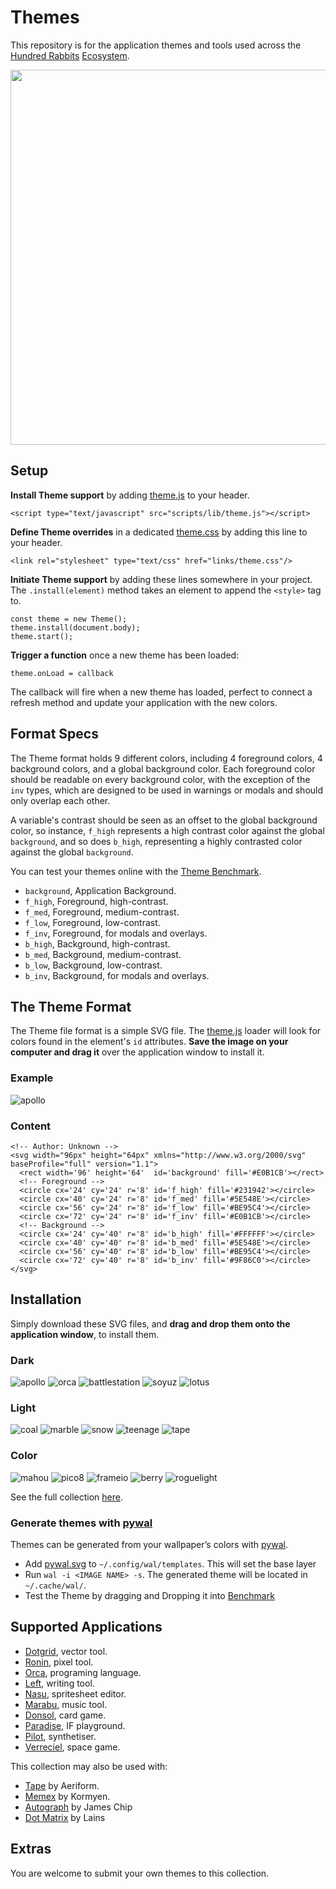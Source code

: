 # Themes

This repository is for the application themes and tools used across the [Hundred Rabbits](http://100r.co) [Ecosystem](https://github.com/hundredrabbits). 

<img src='https://raw.githubusercontent.com/hundredrabbits/Themes/master/PREVIEW.jpg' width='600'/>

## Setup

**Install Theme support** by adding [theme.js](https://github.com/hundredrabbits/Dotgrid/blob/master/scripts/lib/theme.js) to your header. 

```
<script type="text/javascript" src="scripts/lib/theme.js"></script>
```

**Define Theme overrides** in a dedicated [theme.css](https://github.com/hundredrabbits/Dotgrid/blob/master/links/theme.css) by adding this line to your header.

```
<link rel="stylesheet" type="text/css" href="links/theme.css"/>
```

**Initiate Theme support** by adding these lines somewhere in your project. The `.install(element)` method takes an element to append the `<style>` tag to.

```
const theme = new Theme();
theme.install(document.body);
theme.start();
```

**Trigger a function** once a new theme has been loaded:

```
theme.onLoad = callback
```

The callback will fire when a new theme has loaded, perfect to connect a refresh method and update your application with the new colors.

## Format Specs

The Theme format holds 9 different colors, including 4 foreground colors, 4 background colors, and a global background color. Each foreground color should be readable on every background color, with the exception of the `inv` types, which are designed to be used in warnings or modals and should only overlap each other. 

A variable's contrast should be seen as an offset to the global background color, so instance, `f_high` represents a high contrast color against the global `background`, and so does `b_high`, representing a highly contrasted color against the global `background`.

You can test your themes online with the [Theme Benchmark](https://hundredrabbits.github.io/Themes/).

- `background`, Application Background.
- `f_high`, Foreground, high-contrast.
- `f_med`, Foreground, medium-contrast.
- `f_low`, Foreground, low-contrast.
- `f_inv`, Foreground, for modals and overlays.
- `b_high`, Background, high-contrast.
- `b_med`, Background, medium-contrast.
- `b_low`, Background, low-contrast.
- `b_inv`, Background, for modals and overlays.

## The Theme Format

The Theme file format is a simple SVG file. The [theme.js](https://github.com/hundredrabbits/Dotgrid/blob/master/scripts/lib/theme.js) loader will look for colors found in the element's `id` attributes. **Save the image on your computer and drag it** over the application window to install it.

### Example

![apollo](themes/apollo.svg)

### Content

```
<!-- Author: Unknown -->
<svg width="96px" height="64px" xmlns="http://www.w3.org/2000/svg" baseProfile="full" version="1.1">
  <rect width='96' height='64'  id='background' fill='#E0B1CB'></rect>
  <!-- Foreground -->
  <circle cx='24' cy='24' r='8' id='f_high' fill='#231942'></circle>
  <circle cx='40' cy='24' r='8' id='f_med' fill='#5E548E'></circle>
  <circle cx='56' cy='24' r='8' id='f_low' fill='#BE95C4'></circle>
  <circle cx='72' cy='24' r='8' id='f_inv' fill='#E0B1CB'></circle>
  <!-- Background -->
  <circle cx='24' cy='40' r='8' id='b_high' fill='#FFFFFF'></circle>
  <circle cx='40' cy='40' r='8' id='b_med' fill='#5E548E'></circle>
  <circle cx='56' cy='40' r='8' id='b_low' fill='#BE95C4'></circle>
  <circle cx='72' cy='40' r='8' id='b_inv' fill='#9F86C0'></circle>
</svg>
```

## Installation

Simply download these SVG files, and **drag and drop them onto the application window**, to install them.

### Dark

![apollo](themes/apollo.svg) ![orca](themes/orca.svg) ![battlestation](themes/battlestation.svg) ![soyuz](themes/soyuz.svg) ![lotus](themes/lotus.svg)

### Light

![coal](themes/coal.svg) ![marble](themes/marble.svg) ![snow](themes/snow.svg) ![teenage](themes/teenage.svg) ![tape](themes/tape.svg)

### Color

![mahou](themes/mahou.svg) ![pico8](themes/pico8.svg) ![frameio](themes/frameio.svg) ![berry](themes/berry.svg) ![roguelight](themes/roguelight.svg)

See the full collection [here](https://github.com/hundredrabbits/Themes/tree/master/themes).

### Generate themes with [pywal](https://github.com/dylanaraps/pywal)

Themes can be generated from your wallpaper’s colors with [pywal](https://github.com/dylanaraps/pywal).

- Add [pywal.svg](themes/extras/pywal.svg) to `~/.config/wal/templates`. This will set the base layer
- Run `wal -i <IMAGE NAME> -s`. The generated theme will be located in `~/.cache/wal/`.
- Test the Theme by dragging and Dropping it into [Benchmark](https://hundredrabbits.github.io/Themes/)

## Supported Applications

- [Dotgrid](https://github.com/hundredrabbits/Dotgrid), vector tool.
- [Ronin](https://github.com/hundredrabbits/Ronin), pixel tool.
- [Orca](https://github.com/hundredrabbits/Orca), programing language.
- [Left](https://github.com/hundredrabbits/Left), writing tool.
- [Nasu](https://github.com/hundredrabbits/Nasu), spritesheet editor.
- [Marabu](https://github.com/hundredrabbits/Marabu), music tool.
- [Donsol](https://github.com/hundredrabbits/Donsol), card game.
- [Paradise](https://github.com/hundredrabbits/Paradise), IF playground.
- [Pilot](https://github.com/hundredrabbits/Pilot), synthetiser.
- [Verreciel](https://github.com/hundredrabbits/Verreciel), space game.

This collection may also be used with:

- [Tape](https://aeriform.itch.io/tape) by Aeriform.
- [Memex](https://github.com/kormyen/memex) by Kormyen.
- [Autograph](https://github.com/jameschip/Autograph) by James Chip
- [Dot Matrix](https://github.com/lainsce/dot-matrix) by Lains

## Extras

You are welcome to submit your own themes to this collection.
